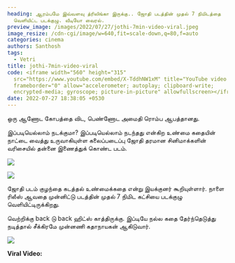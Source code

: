 ```yaml
---
heading: ஆரம்பமே இவ்வளவு த்ரிலிங்கா இருக்கு.. ஜோதி படத்தின் முதல் 7 நிமிடத்தை
  வெளியிட்ட படக்குழு. வீடியோ வைரல்.
preview_image: /images/2022/07/27/jothi-7min-video-viral.jpeg
image_resize: /cdn-cgi/image/w=640,fit=scale-down,q=80,f=auto
categories: cinema
authors: Santhosh
tags:
  - Vetri
title: jothi-7min-video-viral
code: <iframe width="560" height="315"
  src="https://www.youtube.com/embed/X-TddhNW1xM" title="YouTube video player"
  frameborder="0" allow="accelerometer; autoplay; clipboard-write;
  encrypted-media; gyroscope; picture-in-picture" allowfullscreen></iframe>
date: 2022-07-27 18:38:05 +0530
---
```

ஒரு ஆணோட கோபத்தை விட, பெண்ணோட அமைதி ரொம்ப ஆபத்தானது.

இப்படியெல்லாம் நடக்குமா? இப்படியெல்லாம் நடந்தது என்கிற உண்மை கதையின் நாட்டை வைத்து உருவாகியுள்ள கலைப்படைப்பு ஜோதி தரமான சினிமாக்களின் வரிசையில் தன்னை இணைத்துக் கொண்ட படம்.

![](/images/2022/07/27/vetri-jothi-movie-3.jpeg)

![](/images/2022/07/27/vetri-jothi-movie-2.jpeg)

ஜோதி படம் குழந்தை கடத்தல் உண்மைக்கதை என்று இயக்குனர் கூறியுள்ளார். நாளை ரிலீஸ் ஆவதை முன்னிட்டு படத்தின் முதல் 7 நிமிட கட்சியை படக்குழு வெளியிட்டிருக்கிறது.

வெற்றிக்கு back டு back ஹிட்ஸ் காத்திருக்கு. இப்டியே நல்ல கதை தேர்ந்தெடுத்து நடித்தால் சீக்கிரமே முன்னணி கதாநாயகன் ஆகிடுவார்.

![](/images/2022/07/27/vetri-jothi-movie-1.jpeg)

**Viral Video:**